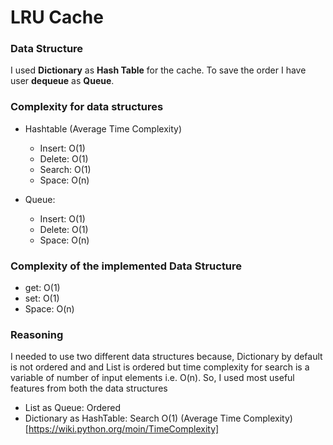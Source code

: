 # LRU Cache
### Data Structure
I used **Dictionary** as **Hash Table** for the cache.
To save the order I have user **dequeue** as **Queue**.

### Complexity for data structures
- Hashtable (Average Time Complexity)
    - Insert: O(1)
    - Delete: O(1)
    - Search: O(1)
    - Space:  O(n)

- Queue:
    - Insert: O(1)
    - Delete: O(1)
    - Space:  O(n)

### Complexity of the implemented Data Structure
   - get:   O(1)
   - set:   O(1)
   - Space: O(n)

### Reasoning
I needed to use two different data structures because, Dictionary by default is not ordered and
and List is ordered but time complexity for search is a variable of number of input elements i.e. O(n).
So, I used most useful features from both the data structures
- List as Queue: Ordered
- Dictionary as HashTable: Search O(1) (Average Time Complexity)[https://wiki.python.org/moin/TimeComplexity]

